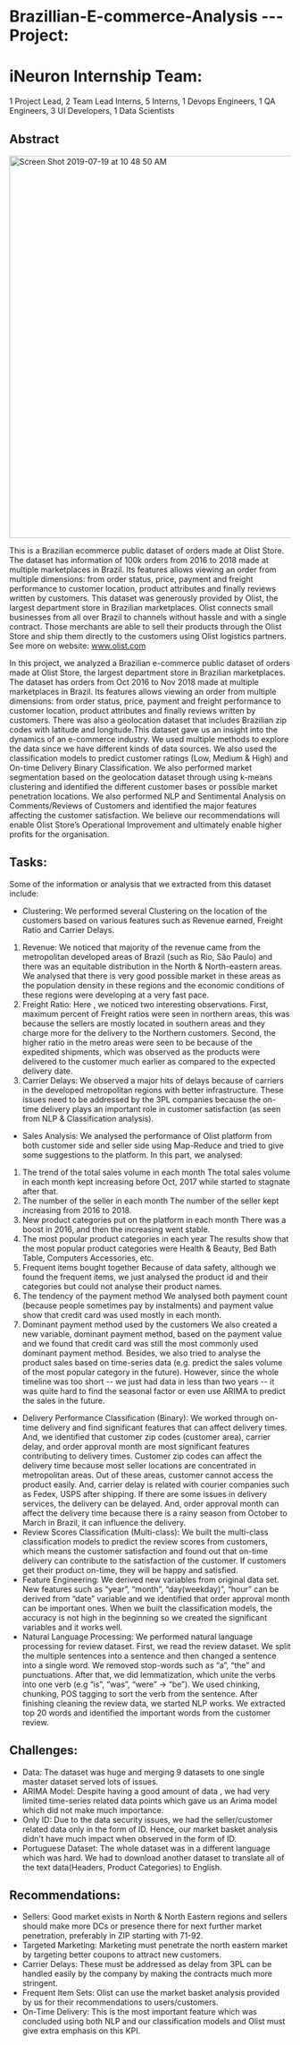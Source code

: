 # Brazillian-E-commerce-Analysis --- Project:
# iNeuron Internship Team:
1 Project Lead, 2 Team Lead Interns, 5 Interns, 1 Devops Engineers, 1 QA Engineers, 3 UI Developers, 1 Data Scientists

## Abstract

<img width="683" alt="Screen Shot 2019-07-19 at 10 48 50 AM" src="https://user-images.githubusercontent.com/50973416/61503477-d9b28780-aa12-11e9-81ee-9ac5419ce226.png">

This is a Brazilian ecommerce public dataset of orders made at Olist Store. The dataset has information of 100k orders from 2016 to 2018 made at multiple marketplaces in Brazil. Its features allows viewing an order from multiple dimensions: from order status, price, payment and freight performance to customer location, product attributes and finally reviews written by customers. This dataset was generously provided by Olist, the largest department store in Brazilian marketplaces. Olist connects small businesses from all over Brazil to channels without hassle and with a single contract. Those merchants are able to sell their products through the Olist Store and ship them directly to the customers using Olist logistics partners. See more on website: www.olist.com

In this project, we analyzed a Brazilian e-commerce public dataset of orders made at Olist Store, the largest department store in Brazilian marketplaces. The dataset has orders from Oct 2016 to Nov 2018 made at multiple marketplaces in Brazil. Its features allows viewing an order from multiple dimensions: from order status, price, payment and freight performance to customer location, product attributes and finally reviews written by customers. There was also a geolocation dataset that includes Brazilian zip codes with latitude and longitude.This dataset gave us an insight  into the dynamics of an e-commerce industry. We used multiple methods to explore the data since we have different kinds of data sources. We also used the classification models to predict customer ratings (Low, Medium & High) and On-time Delivery Binary Classification. We also performed market segmentation based on the geolocation dataset through using k-means clustering and identified the different customer bases or possible market penetration locations. We also performed NLP and Sentimental Analysis on Comments/Reviews of Customers and identified the major features affecting the customer satisfaction. We believe our recommendations will enable Olist Store’s Operational Improvement and ultimately enable higher profits for the organisation.

## Tasks:
Some of the information or analysis that we extracted from this dataset include:
-	Clustering: 
We performed several Clustering on the location of the customers based on various features such as Revenue earned, Freight Ratio and Carrier Delays. 
1.	Revenue: We noticed that majority of the revenue came from the metropolitan developed areas of Brazil (such as Rio, São Paulo) and there was an equitable distribution in the North & North-eastern areas. We analysed that there is very good possible market in these areas as the  population density in these regions and the economic conditions of these regions were developing at a very fast pace.  
2.	Freight Ratio: Here , we noticed two interesting observations. First, maximum percent of Freight ratios were seen in northern areas, this was because the sellers are mostly located in southern areas and they charge more for the delivery to the Northern customers. Second, the higher ratio in the metro areas were seen to be because of the expedited shipments, which was observed as the products were delivered to the customer much earlier as compared to the expected delivery date. 
3.	Carrier Delays: We observed a major hits of delays because of carriers in the developed metropolitan regions with better infrastructure. These issues need to be addressed by the 3PL companies because the on-time delivery plays an important role in customer satisfaction (as seen from NLP & Classification analysis). 
-	Sales Analysis:
We analysed the performance of Olist platform from both customer side and seller side using Map-Reduce and tried to give some suggestions to the platform.
In this part, we analysed:
1.	The trend of the total sales volume in each month
The total sales volume in each month kept increasing before Oct, 2017 while started to stagnate after that.
2.	The number of the seller in each month
The number of the seller kept increasing from 2016 to 2018.
3.	New product categories put on the platform in each month
There was a boost in 2016, and then the increasing went stable.
4.	The most popular product categories in each year
The results show that the most popular product categories were Health & Beauty, Bed Bath Table, Computers Accessories, etc.
5.	Frequent items bought together
Because of data safety, although we found the frequent items, we just analysed the product id and their categories but could not analyse their product names.
6.	The tendency of the payment method
We analysed both payment count (because people sometimes pay by instalments) and payment value show that credit card was used mostly in each month.
7.	Dominant payment method used by the customers
We also created a new variable, dominant payment method, based on the payment value and we found that credit card was still the most commonly used dominant payment method.
Besides, we also tried to analyse the product sales based on time-series data (e.g. predict the sales volume of the most popular category in the future). However, since the whole timeline was too short -- we just had data in less than two years -- it was quite hard to find the seasonal factor or even use ARIMA to predict the sales in the future.
-	Delivery Performance Classification (Binary): We worked through on-time delivery and find significant features that can affect delivery times. And, we identified that customer zip codes (customer area), carrier delay, and order approval month are most significant features contributing to delivery times. Customer zip codes can affect the delivery time because most seller locations are concentrated in metropolitan areas. Out of these areas, customer cannot access the product easily. And, carrier delay is related with courier companies such as Fedex, USPS after shipping. If there are some issues in delivery services, the delivery can be delayed. And, order approval month can affect the delivery time because there is a rainy season from October to March in Brazil, it can influence the delivery.
-	Review Scores Classification (Multi-class): We built the multi-class classification models to predict the review scores from customers, which means the customer satisfaction and found out that on-time delivery can contribute to the satisfaction of the customer. If customers get their product on-time, they will be happy and satisfied.
-	Feature Engineering: We derived new variables from original data set. New features such as “year”, “month”, “day(weekday)”, “hour” can be derived from “date” variable and we identified that order approval month can be important ones. When we built the classification models, the accuracy is not high in the beginning so we created the significant variables and it works well.
-	Natural Language Processing: We performed natural language processing for review dataset. First, we read the review dataset. We split the multiple sentences into a sentence and then changed a sentence into a single word. We removed stop-words such as “a”, “the” and punctuations. After that, we did lemmatization, which unite the verbs into one verb (e.g “is”, “was”, “were” -> “be”). We used chinking, chunking, POS tagging to sort the verb from the sentence. After finishing cleaning the review data, we started NLP works. We extracted top 20 words and identified the important words from the customer review.

## Challenges:
-	Data: The dataset was huge and merging 9 datasets to one single master dataset served lots of issues.
-	ARIMA Model: Despite having a good amount of data , we had very limited time-series related data points which gave us an Arima model which did not make much importance.
-	Only ID: Due to the data security issues, we had the seller/customer related data only in the form of ID. Hence, our market basket analysis didn't have much impact when observed in the form of ID.
-	Portuguese Dataset: The whole dataset was in a different language which was hard. We had to download another dataset to translate all of the text data(Headers, Product Categories) to English.

## Recommendations:
-	Sellers: Good market exists in North & North Eastern regions and sellers should make more DCs or presence there for next further market penetration, preferably in ZIP starting with 71-92.
-	Targeted Marketing: Marketing must penetrate the north eastern market by targeting better coupons to attract new customers.
-	Carrier Delays: These must be addressed as delay from 3PL can be handled easily by the company by making the contracts much more stringent.
-	Frequent Item Sets: Olist can use the market basket analysis provided by us for their recommendations to users/customers.
-	On-Time Delivery: This is the most important feature which was concluded using both NLP and our classification models and Olist must give extra emphasis on this KPI.
